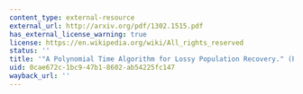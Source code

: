 ```yaml
---
content_type: external-resource
external_url: http://arxiv.org/pdf/1302.1515.pdf
has_external_license_warning: true
license: https://en.wikipedia.org/wiki/All_rights_reserved
status: ''
title: '"A Polynomial Time Algorithm for Lossy Population Recovery." (PDF)'
uid: 0cae672c-1bc9-47b1-8602-ab54225fc147
wayback_url: ''
---
```

